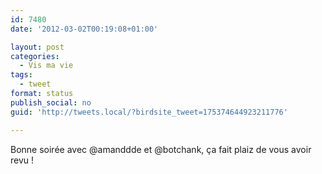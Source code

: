 ```yaml
---
id: 7480
date: '2012-03-02T00:19:08+01:00'

layout: post
categories:
  - Vis ma vie
tags:
  - tweet
format: status
publish_social: no
guid: 'http://tweets.local/?birdsite_tweet=175374644923211776'

---
```


Bonne soirée avec @amanddde et @botchank, ça fait plaiz de vous avoir revu !